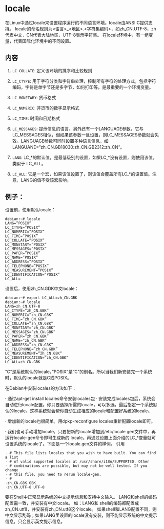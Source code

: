 # locale

在Linux中通过locale来设置程序运行的不同语言环境，locale由ANSI C提供支持。
locale的命名规则为<语言>_<地区>.<字符集编码>，如zh_CN.UTF-8，zh代表中文，CN代表大陆地区，UTF-8表示字符集。
在locale环境中，有一组变量，代表国际化环境中的不同设置。

## 内容
1.    `LC_COLLATE`:
定义该环境的排序和比较规则

2.    `LC_CTYPE`:
用于字符分类和字符串处理，控制所有字符的处理方式，包括字符编码，字符是单字节还是多字节，如何打印等。是最重要的一个环境变量。

3.    `LC_MONETARY`:
货币格式

4.    `LC_NUMERIC`:
非货币的数字显示格式

5.    `LC_TIME`:
时间和日期格式

6.    `LC_MESSAGES`:
提示信息的语言。另外还有一个LANGUAGE参数，它与LC_MESSAGES相似，但如果该参数一旦设置，则LC_MESSAGES参数就会失效。LANGUAGE参数可同时设置多种语言信息，如
LANGUANE=”zh_CN.GB18030:zh_CN.GB2312:zh_CN”。

7.    `LANG`:
LC_*的默认值，是最低级别的设置，如果LC_*没有设置，则使用该值。类似于 LC_ALL。

8.    `LC_ALL`:
它是一个宏，如果该值设置了，则该值会覆盖所有LC_*的设置值。注意，LANG的值不受该宏影响。

## 例子：
设置前，使用默认locale：
```
debian:~# locale
LANG=”POSIX”
LC_CTYPE=”POSIX”
LC_NUMERIC=”POSIX”
LC_TIME=”POSIX”
LC_COLLATE=”POSIX”
LC_MONETARY=”POSIX”
LC_MESSAGES=”POSIX”
LC_PAPER=”POSIX”
LC_NAME=”POSIX”
LC_ADDRESS=”POSIX”
LC_TELEPHONE=”POSIX”
LC_MEASUREMENT=”POSIX”
LC_IDENTIFICATION=”POSIX”
LC_ALL=
```

设置后，使用zh_CN.GDK中文locale：
```
debian:~# export LC_ALL=zh_CN.GBK
debian:~# locale
LANG=zh_CN.UTF-8
LC_CTYPE=”zh_CN.GBK”
LC_NUMERIC=”zh_CN.GBK”
LC_TIME=”zh_CN.GBK”
LC_COLLATE=”zh_CN.GBK”
LC_MONETARY=”zh_CN.GBK”
LC_MESSAGES=”zh_CN.GBK”
LC_PAPER=”zh_CN.GBK”
LC_NAME=”zh_CN.GBK”
LC_ADDRESS=”zh_CN.GBK”
LC_TELEPHONE=”zh_CN.GBK”
LC_MEASUREMENT=”zh_CN.GBK”
LC_IDENTIFICATION=”zh_CN.GBK”
LC_ALL=zh_CN.GBK
```

“C”是系统默认的locale，”POSIX”是”C”的别名。所以当我们新安装完一个系统时，默认的locale就是C或POSIX。

在Debian中安装locales的方法如下：

· 通过apt-get install locales命令安装locales包
· 安装完成locales包后，系统会自动进行locale配置，你只要选择所需的locale，可以多选。最后指定一个系统默认的locale。这样系统就会帮你自动生成相应的locale和配置好系统的locale。

· 增加新的locale也很简单，用dpkp-reconfigure locales重新配置locale即可。

· 我们也可手动增加locale，只要把新的locale增加到/etc/locale.gen文件中，再运行locale-gen命令即可生成新的 locale。再通过设置上面介绍的LC_*变量就可设置系统的locale了。下面是一个locale.gen文件的样例。
引用
```
· # This file lists locales that you wish to have built. You can find a list
· # of valid supported locales at /usr/share/i18n/SUPPORTED. Other
· # combinations are possible, but may not be well tested. If you change
· # this file, you need to rerun locale-gen.
· #
·zh_CN.GBK GBK
·zh_CN.UTF-8 UTF-8
```

要在Shell中正常显示系统的中文提示信息和支持中文输入。
LANG和shell的编码配置需一致，并安装有中文locale。
如：LANG和 shell的编码都配置成zh_CN.utf8，并安装有zh_CN.utf8这个locale。
如果shell和LANG配置不同，则中文显示乱码；如果LANG里设置的locale没有安装，则不能显示系统的中文提示信息，只会显示英文提示信息。
